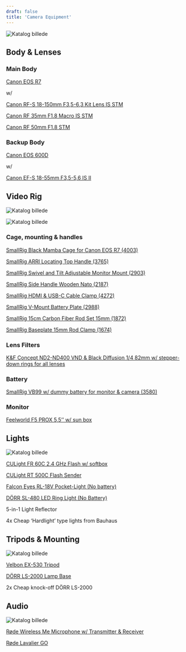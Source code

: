 ```yaml
---
draft: false
title: 'Camera Equipment'
---
```


![Katalog billede](https://drive.google.com/thumbnail?id=1O8UBTthAryn9pVuOikMt42Znnzh2Fnuk&sz=w1600 "Katalog billede")

## Body & Lenses
### Main Body

[Canon EOS R7](https://www.kamerahuset.dk/canon-eos-r7-hus)

w/

[Canon RF-S 18-150mm F3,5-6,3 Kit Lens IS STM](https://www.kamerahuset.dk/canon-rf-s-18-150mm-f3-5-6-3-is-stm)

[Canon RF 35mm F1.8 Macro IS STM](https://www.kamerahuset.dk/canon-rf-35mm-f-1-8-is-stm-macro)

[Canon RF 50mm F1.8 STM](https://www.kamerahuset.dk/canon-rf-50mm-f-1-8-stm-inkl-carl-zeiss-lens-cleaner)

### Backup Body
[Canon EOS 600D](https://www.canon.dk/for_home/product_finder/cameras/digital_slr/eos_600d/)

w/

[Canon EF-S 18-55mm F3,5-5,6 IS II](https://www.dustinhome.dk/product/5010598679/ef-s-18-5535-56-is-ii)

## Video Rig

![Katalog billede](https://drive.google.com/thumbnail?id=1QQykcxz7Z9lluDtJoMu7ww_lgphM7uTb&sz=w1600 "Katalog billede")

![Katalog billede](https://drive.google.com/thumbnail?id=1esV5edGP9784ZDg2c4YKmabvLgrkvx4G&sz=w1600 "Katalog billede")

### Cage, mounting & handles

[SmallRig Black Mamba Cage for Canon EOS R7 (4003)](https://www.kamerahuset.dk/smallrig-4003-black-mamba-cage-for-canon-eos-r7)

[SmallRig ARRI Locating Top Handle (3765)](https://www.kamerahuset.dk/smallrig-3765-arri-locating-top-handle)

[SmallRig Swivel and Tilt Adjustable Monitor Mount (2903)](https://www.kamerahuset.dk/smallrig-2903b-swivel-and-tilt-monitor-mount-w-arri-pins)

[SmallRig Side Handle Wooden Nato (2187)](https://www.kamerahuset.dk/smallrig-2187-side-handle-wooden-nato)

[SmallRig HDMI & USB-C Cable Clamp (4272)](https://www.kamerahuset.dk/smallrig-4272-cable-clamp-hdmi-usb-c-black-mamba-for-canon-eos-r5-r5c-r6-r7-r10)

[SmallRig V-Mount Battery Plate (2988)](https://www.kamerahuset.dk/smallrig-2988-battery-plate-v-mount)

[SmallRig 15cm Carbon Fiber Rod Set 15mm (1872)](https://www.kamerahuset.dk/smallrig-1872-15mm-carbon-fiber-rod-15cm)

[SmallRig Baseplate 15mm Rod Clamp (1674)](https://www.kamerahuset.dk/smallrig-1674-baseplate-with-15mm-rod-clamp)

### Lens Filters

[K&F Concept ND2-ND400 VND & Black Diffusion 1/4 82mm w/ stepper-down rings for all lenses](https://dk.kentfaith.com/KF01.2024_82-mm-black-mist-1-4-nd2-400-variabelt-nd-filter-med-dobbeltsidet-28-lags-antirefleks-gr%C3%B8n-film-og-h%C3%A5ndtag-nano-x-serien?gad_source=1&gclid=Cj0KCQjws-S-BhD2ARIsALssG0aQMnEQgT6yJpuwASwk23Z8ROVT8jRqeUkPDXRqCc57rLzYGNaZQCgaAmeBEALw_wcB)

### Battery

[SmallRig VB99 w/ dummy battery for monitor & camera (3580)](https://www.kamerahuset.dk/smallrig-3580-v-mount-batteri-vb99)

### Monitor

[Feelworld F5 PROX 5,5’’ w/ sun box](https://www.flashfotovideo.dk/varemaerker/feelworld/35528-55-f5-prox-hdmi-touchscreen-monitor?gad_source=1&gclid=Cj0KCQjws-S-BhD2ARIsALssG0ZyVHP_2tLBvLs1kGg4Scso7TOkewVlfU0rFqO_8FwNcU1Hd4-PV3YaAinpEALw_wcB)

## Lights

![Katalog billede](https://drive.google.com/thumbnail?id=1NA0huJVMpwmMgbV3xSeLZJ6Fvs0EOvyT&sz=w1600 "Katalog billede")

[CULight FR 60C 2.4 GHz Flash w/ softbox](https://www.galaxiastore.it/borse-treppiedi-flash/2043-cullmann-culight-fr-60c-flash-e-ttl-ii-con-controllo-remoto-integrato-ng-60-canon-61310.html)

[CULight RT 500C Flash Sender](https://hhcdistribution.dk/cullmann-rt500c-sender-canon/)

[Falcon Eyes RL-18V Pocket-Light (No battery)](https://www.falconeyeshk.com/product-page/rl-18v?srsltid=AfmBOooBL0bcleDUyYALZT1LmJuiF-cXQCyw2ihBRTqkOIPoxQjJeGwC)

[DÖRR SL-480 LED Ring Light (No Battery)](https://hhcdistribution.dk/dorr-373462-led-sl-480-ring-lys-65w/)

5-in-1 Light Reflector

4x Cheap ‘Hardlight’ type lights from Bauhaus

## Tripods & Mounting

![Katalog billede](https://drive.google.com/thumbnail?id=1bj2AmXnSxXf_s-gQGWtlr2cCt5W1DK4-&sz=w1600 "Katalog billede")

[Velbon EX-530 Tripod](https://www.proshop.dk/Stativ/Velbon-EX-Series-EX-530/2479968?utm_source=prisjagt&utm_medium=cpc&utm_campaign=pricesite)

[DÖRR LS-2000 Lamp Base](https://www.bechfoto.dk/d-rr-ls-2000-lampestativ-basis.html)

2x Cheap knock-off DÖRR LS-2000

## Audio

![Katalog billede](https://drive.google.com/thumbnail?id=1ZwC6jzWeFapn18VTe1c2i3G3U2Y0xxKI&sz=w1600 "Katalog billede")

[Røde Wireless Me Microphone w/ Transmitter & Receiver](https://rode.com/en/microphones/wireless/wireless-me)

[Røde Lavalier GO](https://rode.com/en/microphones/lavalier-wearable/lavalier-go?variant_sku=LAVGO)
